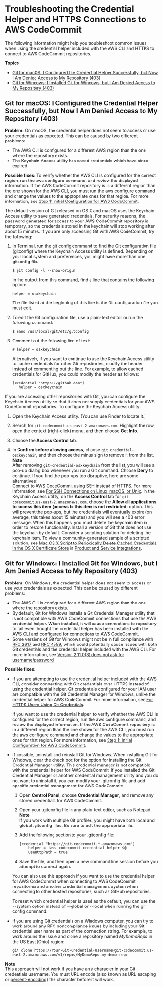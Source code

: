 # Troubleshooting the Credential Helper and HTTPS Connections to AWS CodeCommit<a name="troubleshooting-ch"></a>

The following information might help you troubleshoot common issues when using the credential helper included with the AWS CLI and HTTPS to connect to AWS CodeCommit repositories\.

**Topics**
+ [Git for macOS: I Configured the Credential Helper Successfully, but Now I Am Denied Access to My Repository \(403\)](#troubleshooting-macoshttps)
+ [Git for Windows: I Installed Git for Windows, but I Am Denied Access to My Repository \(403\)](#troubleshooting-windowshttps)

## Git for macOS: I Configured the Credential Helper Successfully, but Now I Am Denied Access to My Repository \(403\)<a name="troubleshooting-macoshttps"></a>

**Problem:** On macOS, the credential helper does not seem to access or use your credentials as expected\. This can be caused by two different problems:
+ The AWS CLI is configured for a different AWS region than the one where the repository exists\.
+ The Keychain Access utility has saved credentials which have since expired\.

**Possible fixes:** To verify whether the AWS CLI is configured for the correct region, run the aws configure command, and review the displayed information\. If the AWS CodeCommit repository is in a different region than the one shown for the AWS CLI, you must run the aws configure command and change the values to the appropriate ones for that region\. For more information, see [Step 1: Initial Configuration for AWS CodeCommit](setting-up-https-unixes.md#setting-up-https-unixes-account)\.

 The default version of Git released on OS X and macOS uses the Keychain Access utility to save generated credentials\. For security reasons, the password generated for access to your AWS CodeCommit repository is temporary, so the credentials stored in the keychain will stop working after about 15 minutes\. If you are only accessing Git with AWS CodeCommit, try the following:

1. In Terminal, run the git config command to find the Git configuration file \(gitconfig\) where the Keychain Access utility is defined\. Depending on your local system and preferences, you might have more than one gitconfig file\. 

   ```
   $ git config -l --show-origin
   ```

   In the output from this command, find a line that contains the following option:

   ```
   helper = osxkeychain
   ```

   The file listed at the beginning of this line is the Git configuration file you must edit\.

1. To edit the Git configuration file, use a plain\-text editor or run the following command:

   ```
   $ nano /usr/local/git/etc/gitconfig
   ```

1. Comment out the following line of text:

   ```
   # helper = osxkeychain
   ```

   Alternatively, if you want to continue to use the Keychain Access utility to cache credentials for other Git repositories, modify the header instead of commenting out the line\. For example, to allow cached credentials for GitHub, you could modify the header as follows:

   ```
   [credential "https://github.com"]
      helper = osxkeychain
   ```

If you are accessing other repositories with Git, you can configure the Keychain Access utility so that it does not supply credentials for your AWS CodeCommit repositories\. To configure the Keychain Access utility:

1. Open the Keychain Access utility\. \(You can use Finder to locate it\.\)

1. Search for `git-codecommit.us-east-2.amazonaws.com`\. Highlight the row, open the context \(right\-click\) menu, and then choose **Get Info**\.

1. Choose the **Access Control** tab\.

1. In **Confirm before allowing access**, choose `git-credential-osxkeychain`, and then choose the minus sign to remove it from the list\.
**Note**  
After removing `git-credential-osxkeychain` from the list, you will see a pop\-up dialog box whenever you run a Git command\. Choose **Deny** to continue\. If you find the pop\-ups too disruptive, here are some alternatives:  
Connect to AWS CodeCommit using SSH instead of HTTPS\. For more information, see [For SSH Connections on Linux, macOS, or Unix](setting-up-ssh-unixes.md)\. 
In the Keychain Access utility, on the **Access Control** tab for `git-codecommit.us-east-2.amazonaws.com`, choose the **Allow all applications to access this item \(access to this item is not restricted\)** option\. This will prevent the pop\-ups, but the credentials will eventually expire \(on average, this takes about 15 minutes\) and you will see a 403 error message\. When this happens, you must delete the keychain item in order to restore functionality\.
Install a version of Git that does not use the keychain by default\.
Consider a scripting solution for deleting the keychain item\. To view a community\-generated sample of a scripted solution, see [Mac OS X Script to Periodically Delete Cached Credentials in the OS X Certificate Store](integrations.md#integrations-community-code) in [Product and Service Integrations](integrations.md)\.

## Git for Windows: I Installed Git for Windows, but I Am Denied Access to My Repository \(403\)<a name="troubleshooting-windowshttps"></a>

**Problem:** On Windows, the credential helper does not seem to access or use your credentials as expected\. This can be caused by different problems:
+ The AWS CLI is configured for a different AWS region than the one where the repository exists\.
+ By default, Git for Windows installs a Git Credential Manager utility that is not compatible with AWS CodeCommit connections that use the AWS credential helper\. When installed, it will cause connections to repository to fail even thought the credential helper has been installed with the AWS CLI and configured for connections to AWS CodeCommit\.
+ Some versions of Git for Windows might not be in full compliance with [RFC 2617](https://tools.ietf.org/html/rfc2617#page-5) and [RFC 4559](https://tools.ietf.org/html/rfc4559#page-2), which could potentially cause issues with both Git credentials and the credential helper included with the AWS CLI\. For more information, see [Version 2\.11\.0\(3\) does not ask for username/password](https://github.com/git-for-windows/git/issues/1034)\.

**Possible fixes:** 
+ If you are attempting to use the credential helper included with the AWS CLI, consider connecting with Git credentials over HTTPS instead of using the credential helper\. Git credentials configured for your IAM user are compatible with the Git Credential Manager for Windows, unlike the credential helper for AWS CodeCommit\. For more information, see [For HTTPS Users Using Git Credentials](setting-up-gc.md)\. 

  If you want to use the credential helper, to verify whether the AWS CLI is configured for the correct region, run the aws configure command, and review the displayed information\. If the AWS CodeCommit repository is in a different region than the one shown for the AWS CLI, you must run the aws configure command and change the values to the appropriate ones for that region\. For more information, see [Step 1: Initial Configuration for AWS CodeCommit](setting-up-https-windows.md#setting-up-https-windows-account)\.
+ If possible, uninstall and reinstall Git for Windows\. When installing Git for Windows, clear the check box for the option for installing the Git Credential Manager utility\. This credential manager is not compatible with the credential helper for AWS CodeCommit\. If you installed the Git Credential Manager or another credential management utility and you do not want to uninstall it, you can modify your \.gitconfig file and add specific credential management for AWS CodeCommit:

  1. Open **Control Panel**, choose **Credential Manager**, and remove any stored credentials for AWS CodeCommit\.

  1. Open your \.gitconfig file in any plain\-text editor, such as Notepad\.
**Note**  
If you work with multiple Git profiles, you might have both local and global \.gitconfig files\. Be sure to edit the appropriate file\.

  1. Add the following section to your \.gitconfig file:

     ```
     [credential "https://git-codecommit.*.amazonaws.com"]
         helper = !aws codecommit credential-helper $@ 
         UseHttpPath = true
     ```

  1. Save the file, and then open a new command line session before you attempt to connect again\.

  You can also use this approach if you want to use the credential helper for AWS CodeCommit when connecting to AWS CodeCommit repositories and another credential management system when connecting to other hosted repositories, such as GitHub repositories\. 

  To reset which credential helper is used as the default, you can use the \-\-system option instead of \-\-global or \-\-local when running the git config command\.
+ If you are using Git credentials on a Windows computer, you can try to work around any RFC noncompliance issues by including your Git credential user name as part of the connection string\. For example, to work around the issue and clone a repository named *MyDemoRepo* in the US East \(Ohio\) region:

  ```
  git clone https://Your-Git-Credential-Username@git-codecommit.us-east-2.amazonaws.com/v1/repos/MyDemoRepo my-demo-repo
  ```
**Note**  
This approach will not work if you have an `@` character in your Git credentials username\. You must URL encode \(also known as URL escaping or [percent\-encoding](https://en.wikipedia.org/wiki/Percent-encoding)\) the character before it will work\.
